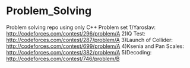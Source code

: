 # Problem_Solving
Problem solving repo using only C++
Problem set
1)Yaroslav: http://codeforces.com/contest/296/problem/A
2)IQ Test: http://codeforces.com/contest/287/problem/A
3)Launch of Collider: http://codeforces.com/contest/699/problem/A
4)Ksenia and Pan Scales: http://codeforces.com/contest/382/problem/A
5)Decoding: http://codeforces.com/contest/746/problem/B
